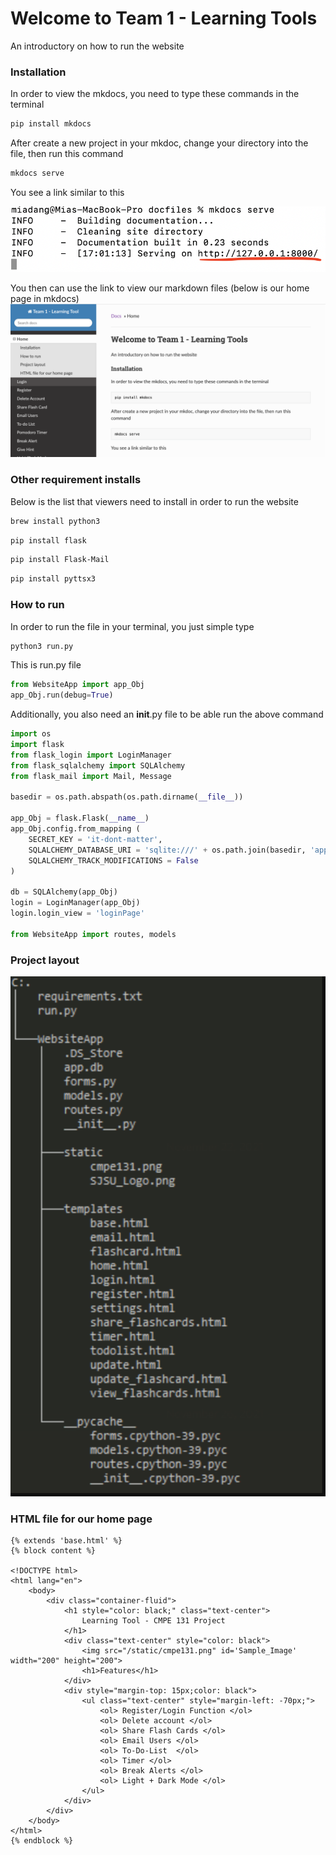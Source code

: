 # Welcome to Team 1 - Learning Tools

An introductory on how to run the website

### Installation

In order to view the mkdocs, you need to type these commands in the terminal

```bash
pip install mkdocs
```

After create a new project in your mkdoc, change your directory into the file, then run this command

```bash
mkdocs serve
```

You see a link similar to this

![screenshot](img/mkdocserve.png)

You then can use the link to view our markdown files (below is our home page in mkdocs)
![screenshot](img/homepage.png)

### Other requirement installs

Below is the list that viewers need to install in order to run the website

```bash
brew install python3
```

```bash
pip install flask
```

```bash
pip install Flask-Mail
```

```bash
pip install pyttsx3
```

### How to run

In order to run the file in your terminal, you just simple type

```python
python3 run.py
```

This is run.py file

```python
from WebsiteApp import app_Obj
app_Obj.run(debug=True)
```

Additionally, you also need an **init**.py file to be able run the above command

```python
import os
import flask
from flask_login import LoginManager
from flask_sqlalchemy import SQLAlchemy
from flask_mail import Mail, Message

basedir = os.path.abspath(os.path.dirname(__file__))

app_Obj = flask.Flask(__name__)
app_Obj.config.from_mapping (
    SECRET_KEY = 'it-dont-matter',
    SQLALCHEMY_DATABASE_URI = 'sqlite:///' + os.path.join(basedir, 'app.db'),
    SQLALCHEMY_TRACK_MODIFICATIONS = False
)

db = SQLAlchemy(app_Obj)
login = LoginManager(app_Obj)
login.login_view = 'loginPage'

from WebsiteApp import routes, models

```

### Project layout

![screenshot](img/structure.png)

### HTML file for our home page

```
{% extends 'base.html' %}
{% block content %}

<!DOCTYPE html>
<html lang="en">
    <body>
        <div class="container-fluid">
            <h1 style="color: black;" class="text-center">
                Learning Tool - CMPE 131 Project
            </h1>
            <div class="text-center" style="color: black">
                <img src="/static/cmpe131.png" id='Sample_Image' width="200" height="200">
                <h1>Features</h1>
            </div>
            <div style="margin-top: 15px;color: black">
                <ul class="text-center" style="margin-left: -70px;">
                    <ol> Register/Login Function </ol>
                    <ol> Delete account </ol>
                    <ol> Share Flash Cards </ol>
                    <ol> Email Users </ol>
                    <ol> To-Do-List  </ol>
                    <ol> Timer </ol>
                    <ol> Break Alerts </ol>
                    <ol> Light + Dark Mode </ol>
                </ul>
            </div>
        </div>
    </body>
</html>
{% endblock %}
```
